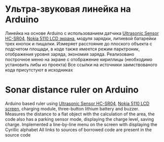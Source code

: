 # Ультра-звуковая линейка на Arduino
Линейка на основе Arduino с использованием датчика [Ultrasonic Sensor HC-SR04](https://howtomechatronics.com/tutorials/arduino/ultrasonic-sensor-hc-sr04/), [Nokia 5110 LCD экрана](https://create.arduino.cc/projecthub/muhammad-aqib/interfacing-nokia-5110-lcd-with-arduino-7bfcdd), модуля зарядки, литиевой батарейки трех кнопок и пищалки.
Измеряет расстояние до плоского объекта с подсчетом площади, в коде также имеется режим парктроник, отображения уровня заряда, экономия заряда.
Реализовано построчное меню на экране с отображение кириллицы (необходимо установить либы из проекта)
Все ссылки на источники заимствованого кода присутстуют в исходниках

# Sonar distance ruler on Arduino
Arduino based ruler using [Ultrasonic Sensor HC-SR04](https://howtomechatronics.com/tutorials/arduino/ultrasonic-sensor-hc-sr04/), [Nokia 5110 LCD screen](https://create.arduino.cc/projecthub/muhammad-aqib/interfacing-nokia-5110-lcd-with-arduino-7bfcdd), charging module, three-button lithium battery and buzzer.
Measures the distance to a flat object with the calculation of the area, the code also has a parking sensor mode, displaying the charge level, saving charge.
Implemented a line-by-line menu on the screen with displaying the Cyrillic alphabet
All links to sources of borrowed code are present in the source code

